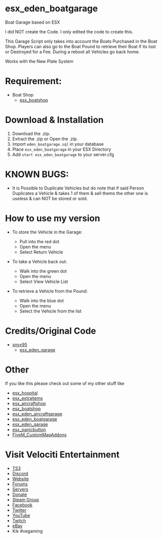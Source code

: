 # esx_eden_boatgarage
Boat Garage based on ESX

I did NOT create the Code. I only edited the code to create this.

This Garage Script only takes into account the Boats Purchased in the Boat Shop. Players can also go to the Boat Pound to retrieve their Boat if its lost or Destroyed for a Fee. During a reboot all Vehicles go back home.

Works with the New Plate System

# Requirement:

* Boat Shop
  * [esx_boatshop](https://github.com/HumanTree92/esx_boatshop)

# Download & Installation
1) Download the .zip.
2) Extract the .zip or Open the .zip.
3) Import `eden_boatgarage.sql` in your database
4) Place `esx_eden_boatgarage` in your ESX Directory
5) Add `start esx_eden_boatgarage` to your server.cfg

# KNOWN BUGS:
* It is Possible to Duplicate Vehicles but do note that if said Person Duplicates a Vehicle & takes 1 of them & sell thems the other one is useless & can NOT be stored or sold.

# How to use my version
* To store the Vehicle in the Garage:
  * Pull into the red dot
  * Open the menu
  * Select Return Vehicle

* To take a Vehicle back out:
  * Walk into the green dot
  * Open the menu
  * Select View Vehicle List

* To retrieve a Vehicle from the Pound:
  * Walk into the blue dot
  * Open the menu
  * Select the Vehicle from the list

# Credits/Original Code
* [snyx95](https://github.com/snyx95)
  * [esx_eden_garage](https://github.com/snyx95/esx_eden_garage)

# Other
If you like this please check out some of my other stuff like
* [esx_hospital](https://github.com/HumanTree92/esx_hospital)
* [esx_extraitems](https://github.com/HumanTree92/esx_extraitems)
* [esx_aircraftshop](https://github.com/HumanTree92/esx_aircraftshop)
* [esx_boatshop](https://github.com/HumanTree92/esx_boatshop)
* [esx_eden_aircraftgarage](https://github.com/HumanTree92/esx_eden_aircraftgarage)
* [esx_eden_boatgarage](https://github.com/HumanTree92/esx_eden_boatgarage)
* [esx_eden_garage](https://github.com/HumanTree92/esx_eden_garage)
* [esx_panicbutton](https://github.com/HumanTree92/esx_panicbutton)
* [FiveM_CustomMapAddons](https://github.com/HumanTree92/FiveM_CustomMapAddons)

# Visit Velociti Entertainment
* [TS3](http://www.velocitientertainment.com/ts3/)
* [Discord](https://discord.gg/azEY2kU)
* [Website](www.velocitientertainment.com/)
* [Forums](www.velocitientertainment.com/forum)
* [Servers](www.velocitientertainment.com/servers/)
* [Donate](http://www.velocitientertainment.com/donations/)
* [Steam Group](http://steamcommunity.com/groups/velocitientertainment)
* [Facebook](www.facebook.com/VelocitiEntertainment)
* [Twitter](www.twitter.com/VelocitiEnt)
* [YouTube](www.youtube.com/user/HumanTree92)
* [Twitch](www.twitch.tv/humantree92)
* [eBay](www.ebay.com/usr/humantree92)
* Kik #vegaming
